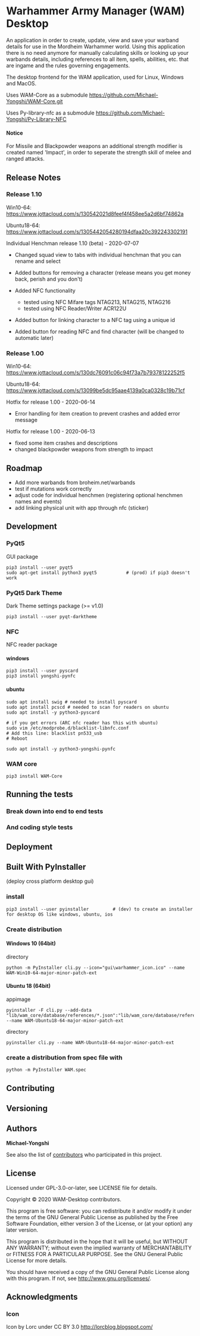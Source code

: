 # Warhammer Army Manager (WAM) Desktop
An application in order to create, update, view and save your warband details for use in the Mordheim Warhammer world. Using this application there is no need anymore for manually calculating skills or looking up your warbands details, including references to all item, spells, abilities, etc. that are ingame and the rules governing engagements.

The desktop frontend for the WAM application, used for Linux, Windows and MacOS.

Uses WAM-Core as a submodule
https://github.com/Michael-Yongshi/WAM-Core.git

Uses Py-library-nfc as a submodule
https://github.com/Michael-Yongshi/Py-Library-NFC

#### Notice
For Missile and Blackpowder weapons an additional strength modifier is created named 'Impact', in order to seperate the strength skill of melee and ranged attacks.

## Release Notes
### Release 1.10
Win10-64: https://www.jottacloud.com/s/130542021d8feef4f458ee5a2d6bf74862a

Ubuntu18-64: https://www.jottacloud.com/s/1305442054280194dfaa20c392243302191

Individual Henchman release 1.10 (beta) - 2020-07-07
- Changed squad view to tabs with individual henchman that you can rename and select
- Added buttons for removing a character (release means you get money back, perish and you don't)

- Added NFC functionality
  - tested using NFC Mifare tags NTAG213, NTAG215, NTAG216
  - tested using NFC Reader/Writer ACR122U
- Added button for linking character to a NFC tag using a unique id
- Added button for reading NFC and find character (will be changed to automatic later)

### Release 1.00
Win10-64: https://www.jottacloud.com/s/130dc76091c06c94f73a7b79378122252f5

Ubuntu18-64: https://www.jottacloud.com/s/13099be5dc95aae4139a0ca0328c19b71cf

Hotfix for release 1.00 - 2020-06-14
- Error handling for item creation to prevent crashes and added error message

Hotfix for release 1.00 - 2020-06-13
- fixed some item crashes and descriptions
- changed blackpowder weapons from strength to impact

## Roadmap
- Add more warbands from broheim.net/warbands
- test if mutations work correctly
- adjust code for individual henchmen (registering optional henchmen names and events)
- add linking physical unit with app through nfc (sticker)

## Development

### PyQt5
GUI package

```
pip3 install --user pyqt5
sudo apt-get install python3 pyqt5           # (prod) if pip3 doesn't work
```

### PyQt5 Dark Theme
Dark Theme settings package (>= v1.0)
```
pip3 install --user pyqt-darktheme
```

### NFC
NFC reader package

#### windows
```
pip3 install --user pyscard
pip3 install yongshi-pynfc
```

#### ubuntu
```
sudo apt install swig # needed to install pyscard
sudo apt install pcscd # needed to scan for readers on ubuntu
sudo apt install -y python3-pyscard

# if you get errors (ARC nfc reader has this with ubuntu)
sudo vim /etc/modprobe.d/blacklist-libnfc.conf
# Add this line: blacklist pn533_usb
# Reboot

sudo apt install -y python3-yongshi-pynfc
```

### WAM core
```
pip3 install WAM-Core
```

## Running the tests


### Break down into end to end tests


### And coding style tests


## Deployment


## Built With PyInstaller 
(deploy cross platform desktop gui)

### install
```
pip3 install --user pyinstaller         # (dev) to create an installer for desktop OS like windows, ubuntu, ios
```

### Create distribution
#### Windows 10 (64bit)
directory
```
python -m PyInstaller cli.py --icon="gui\warhammer_icon.ico" --name WAM-Win10-64-major-minor-patch-ext
```

#### Ubuntu 18 (64bit)
appimage
```
pyinstaller -F cli.py --add-data "lib/wam_core/database/references/*.json":"lib/wam_core/database/references/" --name WAM-Ubuntu18-64-major-minor-patch-ext
```
directory
```
pyinstaller cli.py --name WAM-Ubuntu18-64-major-minor-patch-ext
```

### create a distribution from spec file with 
```
python -m PyInstaller WAM.spec
```
<!-- python -m PyInstaller WAM_OF.spec -->


## Contributing



## Versioning



## Authors

**Michael-Yongshi** 

See also the list of [contributors](https://github.com/your/project/contributors) who participated in this project.

## License

Licensed under GPL-3.0-or-later, see LICENSE file for details.

Copyright © 2020 WAM-Desktop contributors.

This program is free software: you can redistribute it and/or modify it under the terms of the GNU General Public License as published by the Free Software Foundation, either version 3 of the License, or (at your option) any later version.

This program is distributed in the hope that it will be useful, but WITHOUT ANY WARRANTY; without even the implied warranty of MERCHANTABILITY or FITNESS FOR A PARTICULAR PURPOSE. See the GNU General Public License for more details.

You should have received a copy of the GNU General Public License along with this program. If not, see http://www.gnu.org/licenses/.


## Acknowledgments

### Icon

Icon by Lorc under CC BY 3.0
http://lorcblog.blogspot.com/
